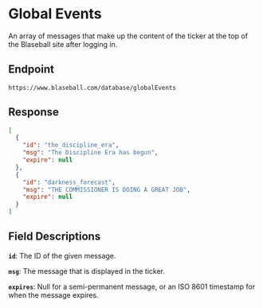 # Global Events

An array of messages that make up the content of the ticker at the top of the Blaseball site after logging in.

## Endpoint

`https://www.blaseball.com/database/globalEvents`

## Response

```json
[
  {
    "id": "the_discipline_era",
    "msg": "The Discipline Era has begun",
    "expire": null
  },
  {
    "id": "darkness_forecast",
    "msg": "THE COMMISSIONER IS DOING A GREAT JOB",
    "expire": null
  }
]
```

## Field Descriptions

**`id`**: The ID of the given message.

**`msg`**: The message that is displayed in the ticker.

**`expires`**: Null for a semi-permanent message, or an ISO 8601 timestamp for when the message expires.
